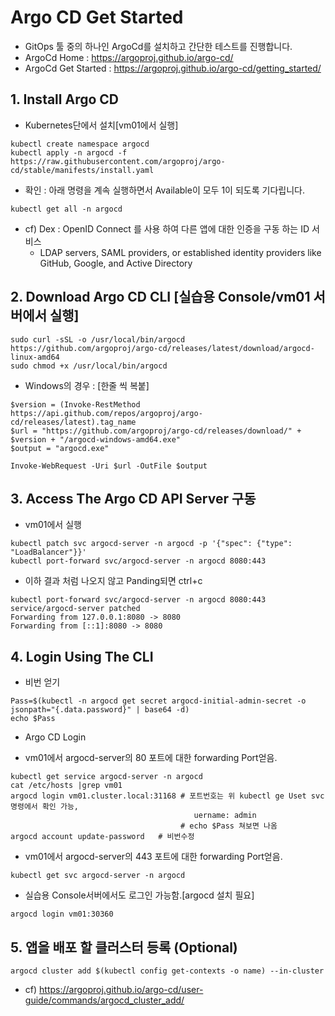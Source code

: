 # Argo CD Get Started
* GitOps 툴 중의 하나인 ArgoCd를 설치하고 간단한 테스트를 진행합니다.
* ArgoCd Home : https://argoproj.github.io/argo-cd/
* ArgoCd Get Started :  https://argoproj.github.io/argo-cd/getting_started/

## 1. Install Argo CD
* Kubernetes단에서 설치[vm01에서 실행]
```
kubectl create namespace argocd
kubectl apply -n argocd -f https://raw.githubusercontent.com/argoproj/argo-cd/stable/manifests/install.yaml
```
* 확인 :  아래 명령을 계속 실행하면서 Available이 모두 1이 되도록 기다립니다.
```
kubectl get all -n argocd
```
* cf) Dex : OpenID Connect 를 사용 하여 다른 앱에 대한 인증을 구동 하는 ID 서비스
  - LDAP servers, SAML providers, or established identity providers like GitHub, Google, and Active Directory

## 2. Download Argo CD CLI [실습용 Console/vm01 서버에서 실행]
```
sudo curl -sSL -o /usr/local/bin/argocd https://github.com/argoproj/argo-cd/releases/latest/download/argocd-linux-amd64
sudo chmod +x /usr/local/bin/argocd

```
* Windows의 경우 : [한줄 씩 복붙]
```
$version = (Invoke-RestMethod https://api.github.com/repos/argoproj/argo-cd/releases/latest).tag_name
$url = "https://github.com/argoproj/argo-cd/releases/download/" + $version + "/argocd-windows-amd64.exe"
$output = "argocd.exe"

Invoke-WebRequest -Uri $url -OutFile $output
```


## 3. Access The Argo CD API Server 구동
* vm01에서 실행
```
kubectl patch svc argocd-server -n argocd -p '{"spec": {"type": "LoadBalancer"}}'
kubectl port-forward svc/argocd-server -n argocd 8080:443
```
* 이하 결과 처럼 나오지 않고 Panding되면 ctrl+c
```
kubectl port-forward svc/argocd-server -n argocd 8080:443
service/argocd-server patched
Forwarding from 127.0.0.1:8080 -> 8080
Forwarding from [::1]:8080 -> 8080
```
  
## 4. Login Using The CLI
* 비번 얻기
```
Pass=$(kubectl -n argocd get secret argocd-initial-admin-secret -o jsonpath="{.data.password}" | base64 -d)
echo $Pass
```

* Argo CD Login
- vm01에서  argocd-server의 80 포트에 대한 forwarding Port얻음.
```
kubectl get service argocd-server -n argocd
cat /etc/hosts |grep vm01
argocd login vm01.cluster.local:31168 # 포트번호는 위 kubectl ge Uset svc명령에서 확인 가능,
                                         uername: admin
                                      # echo $Pass 쳐보면 나옴
argocd account update-password   # 비번수정
```

- vm01에서  argocd-server의 443 포트에 대한 forwarding Port얻음.
```
kubectl get svc argocd-server -n argocd
```

- 실습용 Console서버에서도 로그인 가능함.[argocd 설치 필요]
```
argocd login vm01:30360
```

## 5. 앱을 배포 할 클러스터 등록 (Optional)
```
argocd cluster add $(kubectl config get-contexts -o name) --in-cluster
```
  - cf) https://argoproj.github.io/argo-cd/user-guide/commands/argocd_cluster_add/
